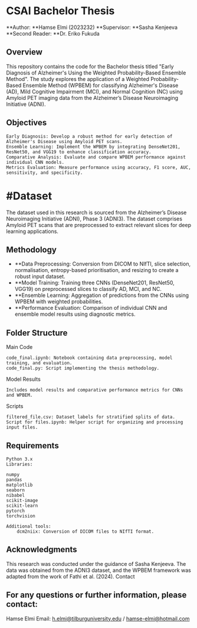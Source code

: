 # CSAI Bachelor Thesis

**Author: **Hamse Elmi (2023232)
**Supervisor: **Sasha Kenjeeva
**Second Reader: **Dr. Eriko Fukuda

## Overview

This repository contains the code for the Bachelor thesis titled "Early Diagnosis of Alzheimer's Using the Weighted Probability-Based Ensemble Method". The study explores the application of a Weighted Probability-Based Ensemble Method (WPBEM) for classifying Alzheimer's Disease (AD), Mild Cognitive Impairment (MCI), and Normal Cognition (NC) using Amyloid PET imaging data from the Alzheimer’s Disease Neuroimaging Initiative (ADNI).

## Objectives

    Early Diagnosis: Develop a robust method for early detection of Alzheimer's Disease using Amyloid PET scans.
    Ensemble Learning: Implement the WPBEM by integrating DenseNet201, ResNet50, and VGG19 to enhance classification accuracy.
    Comparative Analysis: Evaluate and compare WPBEM performance against individual CNN models.
    Metrics Evaluation: Measure performance using accuracy, F1 score, AUC, sensitivity, and specificity.

# #Dataset

The dataset used in this research is sourced from the Alzheimer’s Disease Neuroimaging Initiative (ADNI), Phase 3 (ADNI3). The dataset comprises Amyloid PET scans that are preprocessed to extract relevant slices for deep learning applications.

## Methodology

- **Data Preprocessing: Conversion from DICOM to NIfTI, slice selection, normalisation, entropy-based prioritisation, and resizing to create a robust input dataset.
- **Model Training: Training three CNNs (DenseNet201, ResNet50, VGG19) on preprocessed slices to classify AD, MCI, and NC.
- **Ensemble Learning: Aggregation of predictions from the CNNs using WPBEM with weighted probabilities.
- **Performance Evaluation: Comparison of individual CNN and ensemble model results using diagnostic metrics.

## Folder Structure

Main Code

    code_final.ipynb: Notebook containing data preprocessing, model training, and evaluation.
    code_final.py: Script implementing the thesis methodology.

Model Results

    Includes model results and comparative performance metrics for CNNs and WPBEM.

Scripts

    filtered_file.csv: Dataset labels for stratified splits of data.
    Script for files.ipynb: Helper script for organizing and processing input files.

## Requirements

    Python 3.x
    Libraries:

    numpy
    pandas
    matplotlib
    seaborn
    nibabel
    scikit-image
    scikit-learn
    pytorch
    torchvision

    Additional tools:
        dcm2niix: Conversion of DICOM files to NIfTI format.

## Acknowledgments

This research was conducted under the guidance of Sasha Kenjeeva. The data was obtained from the ADNI3 dataset, and the WPBEM framework was adapted from the work of Fathi et al. (2024).
Contact

## For any questions or further information, please contact:
Hamse Elmi
Email: h.elmi@tilburguniversity.edu / hamse-elmi@hotmail.com
